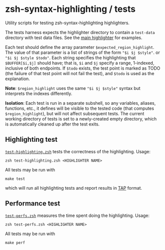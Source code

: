 zsh-syntax-highlighting / tests
===============================

Utility scripts for testing zsh-syntax-highlighting highlighters.

The tests harness expects the highlighter directory to contain a `test-data`
directory with test data files.
See the [main highlighter](../highlighters/main/test-data) for examples.

Each test should define the array parameter `$expected_region_highlight`.
The value of that parameter is a list of strings of the form  `"$i $j $style"`.
or `"$i $j $style $todo"`.
Each string specifies the highlighting that `$BUFFER[$i,$j]` should have;
that is, `$i` and `$j` specify a range, 1-indexed, inclusive of both endpoints.
If `$todo` exists, the test point is marked as TODO (the failure of that test
point will not fail the test), and `$todo` is used as the explanation.

**Note**: `$region_highlight` uses the same `"$i $j $style"` syntax but
interprets the indexes differently.

**Isolation**: Each test is run in a separate subshell, so any variables,
aliases, functions, etc., it defines will be visible to the tested code (that
computes `$region_highlight`), but will not affect subsequent tests.  The
current working directory of tests is set to a newly-created empty directory,
which is automatically cleaned up after the test exits.


Highlighting test
-----------------

[`test-highlighting.zsh`](tests/test-highlighting.zsh) tests the correctness of
the highlighting. Usage:

    zsh test-highlighting.zsh <HIGHLIGHTER NAME>

All tests may be run with

    make test

which will run all highlighting tests and report results in [TAP](http://testanything.org/) format.


Performance test
----------------

[`test-perfs.zsh`](tests/test-perfs.zsh) measures the time spent doing the
highlighting. Usage:

    zsh test-perfs.zsh <HIGHLIGHTER NAME>

All tests may be run with

    make perf
